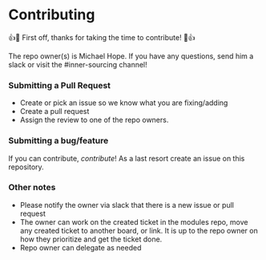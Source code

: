 # Contributing

:+1::tada: First off, thanks for taking the time to contribute! :tada::+1:

The repo owner(s) is Michael Hope. If you have any questions, send him a slack or visit the #inner-sourcing channel!

### Submitting a Pull Request

* Create or pick an issue so we know what you are fixing/adding
* Create a pull request
* Assign the review to one of the repo owners.

### Submitting a bug/feature

If you can contribute, _contribute_! As a last resort create an issue on this repository.

### Other notes

* Please notify the owner via slack that there is a new issue or pull request
* The owner can work on the created ticket in the modules repo, move any created ticket to another board, or link. It is up to the repo owner on how they prioritize and get the ticket done.
* Repo owner can delegate as needed
